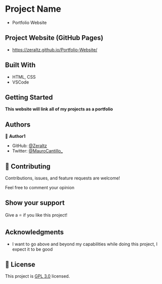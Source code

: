
# Project Name

- Portfolio Website

## Project Website (GitHub Pages)
- https://zeraltz.github.io/Portfolio-Website/

## Built With

- HTML, CSS
- VSCode


## Getting Started

**This website will link all of my projects as a portfolio**



## Authors

👤 **Author1**

- GitHub: [@Zeraltz](https://github.com/Zeraltz)
- Twitter: [@MauroCantillo_](https://twitter.com/MauroCantillo_)


## 🤝 Contributing

Contributions, issues, and feature requests are welcome!

Feel free to comment your opinion

## Show your support

Give a ⭐️ if you like this project!

## Acknowledgments

- I want to go above and beyond my capabilities while doing this project, I expect it to be good

## 📝 License

This project is [GPL 3.0](/LICENSE) licensed.
